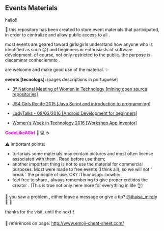 ## Events Materials

hello!!


:information_desk_person: this repository has been created to store event materials that participated, in order to centralize and allow public access to all .

most events are geared toward girls(girls understand how anyone who is identified as such :blush:) and beginners or enthusiasts of software development. of course,
not only restricted to the public.
the purpose is disceminar conheciemnto .

are welcome and make good use of the material.  :sparkles:

<b> events [tecnologs]: </b>  (pages descriptions in portuguese)




- [3ª National Meeting of Women in Technology [mining open source repositories]](https://github.com/ThaisaMirely/event_materials-programming_for_women/wiki/Encontro-Nacional-de-Mulheres-na-Tecnologia)

- [JS4 Girls Recife 2015 [Java Script and introduction to programming]](https://github.com/ThaisaMirely/event_materials-programming_for_women/wiki/JS4-Girls-Recife)

- [LadyTalks - 08/03/2016 [Android Development for beginners]](https://github.com/ThaisaMirely/event_materials-programming_for_women/wiki/LadyTalks-2016)

- [Women's Week in Technology 2016 [Workshop App Inventor]](https://github.com/ThaisaMirely/event_materials-programming_for_women/wiki/Semana-da-Mulher-na-Tecnologia-2016)



<b style='color:#FF00FF'>CodeLikeAGirl</b> :raising_hand: :computer: :coffee:


:warning: important points:

- turtoriais some materials may contain pictures and most often license associated with them . Read before use them;
- another important thing is not to use the material for commercial purposes. Most were made to free events (I think all), so we will not ' break ' the principle of use. OK? :Thumbsup: :bowtie:
- feel free to share , always remembering to give proper crétidos the creator . (This is true not only here more for everything in life :ok_hand:)


:checkered_flag: you saw a problem , either leave a message or give a tip? [@thaisa_mirely](https://twitter.com/thaisa_mirely)  :speech_balloon: :dancer:

thanks for the visit. until the next :exclamation:

:book: references on page: http://www.emoji-cheat-sheet.com/
